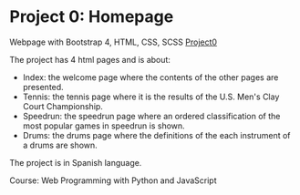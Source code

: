 # Project 0: Homepage

Webpage with Bootstrap 4, HTML, CSS, SCSS
[Project0](https://acarolinee.github.io/project0/)

The project has 4 html pages and is about:

* Index: the welcome page where the contents of the other pages are presented.
* Tennis: the tennis page where it is the results of the U.S. Men's Clay Court Championship.
* Speedrun: the speedrun page where an ordered classification of the most popular games in speedrun is shown.
* Drums: the drums page where the definitions of the each instrument of a drums are shown.

The project is in Spanish language.

Course: Web Programming with Python and JavaScript



